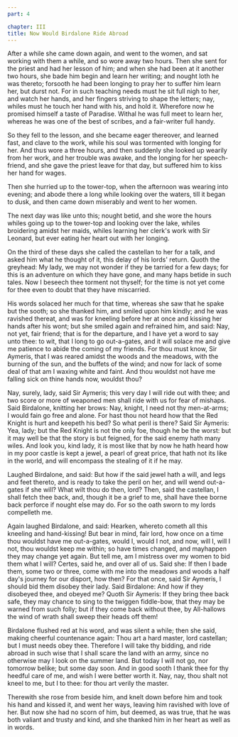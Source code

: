 ```yaml
---
part: 4

chapter: III
title: Now Would Birdalone Ride Abroad
---
```


After a while she came down again, and went to the women, and sat working with them a while, and so wore away two hours. Then she sent for the priest and had her lesson of him; and when she had been at it another two hours, she bade him begin and learn her writing; and nought loth he was thereto; forsooth he had been longing to pray her to suffer him learn her, but durst not. For in such teaching needs must he sit full nigh to her, and watch her hands, and her fingers striving to shape the letters; nay, whiles must he touch her hand with his, and hold it. Wherefore now he promised himself a taste of Paradise. Withal he was full meet to learn her, whereas he was one of the best of scribes, and a fair-writer full handy.

So they fell to the lesson, and she became eager thereover, and learned fast, and clave to the work, while his soul was tormented with longing for her. And thus wore a three hours, and then suddenly she looked up wearily from her work, and her trouble was awake, and the longing for her speech-friend, and she gave the priest leave for that day, but suffered him to kiss her hand for wages.

Then she hurried up to the tower-top, when the afternoon was wearing into evening; and abode there a long while looking over the waters, till it began to dusk, and then came down miserably and went to her women.

The next day was like unto this; nought betid, and she wore the hours whiles going up to the tower-top and looking over the lake, whiles broidering amidst her maids, whiles learning her clerk's work with Sir Leonard, but ever eating her heart out with her longing.

On the third of these days she called the castellan to her for a talk, and asked him what he thought of it, this delay of his lords' return. Quoth the greyhead: My lady, we may not wonder if they be tarried for a few days; for this is an adventure on which they have gone, and many haps betide in such tales. Now I beseech thee torment not thyself; for the time is not yet come for thee even to doubt that they have miscarried.

His words solaced her much for that time, whereas she saw that he spake but the sooth; so she thanked him, and smiled upon him kindly; and he was ravished thereat, and was for kneeling before her at once and kissing her hands after his wont; but she smiled again and refrained him, and said: Nay, not yet, fair friend; that is for the departure, and I have yet a word to say unto thee: to wit, that I long to go out-a-gates, and it will solace me and give me patience to abide the coming of my friends. For thou must know, Sir Aymeris, that I was reared amidst the woods and the meadows, with the burning of the sun, and the buffets of the wind; and now for lack of some deal of that am I waxing white and faint. And thou wouldst not have me falling sick on thine hands now, wouldst thou?

Nay, surely, lady, said Sir Aymeris; this very day I will ride out with thee; and two score or more of weaponed men shall ride with us for fear of mishaps. Said Birdalone, knitting her brows: Nay, knight, I need not thy men-at-arms; I would fain go free and alone. For hast thou not heard how that the Red Knight is hurt and keepeth his bed? So what peril is there? Said Sir Aymeris: Yea, lady; but the Red Knight is not the only foe, though he be the worst: but it may well be that the story is but feigned, for the said enemy hath many wiles. And look you, kind lady, it is most like that by now he hath heard how in my poor castle is kept a jewel, a pearl of great price, that hath not its like in the world, and will encompass the stealing of it if he may.

Laughed Birdalone, and said: But how if the said jewel hath a will, and legs and feet thereto, and is ready to take the peril on her, and will wend out-a-gates if she will? What wilt thou do then, lord? Then, said the castellan, I shall fetch thee back, and, though it be a grief to me, shall have thee borne back perforce if nought else may do. For so the oath sworn to my lords compelleth me.

Again laughed Birdalone, and said: Hearken, whereto cometh all this kneeling and hand-kissing! But bear in mind, fair lord, how once on a time thou wouldst have me out-a-gates, would I, would I not, and now, will I, will I not, thou wouldst keep me within; so have times changed, and mayhappen they may change yet again. But tell me, am I mistress over my women to bid them what I will? Certes, said he, and over all of us. Said she: If then I bade them, some two or three, come with me into the meadows and woods a half day's journey for our disport, how then? For that once, said Sir Aymeris, I should bid them disobey their lady. Said Birdalone: And how if they disobeyed thee, and obeyed me? Quoth Sir Aymeris: If they bring thee back safe, they may chance to sing to the twiggen fiddle-bow, that they may be warned from such folly; but if they come back without thee, by All-hallows the wind of wrath shall sweep their heads off them!

Birdalone flushed red at his word, and was silent a while; then she said, making cheerful countenance again: Thou art a hard master, lord castellan; but I must needs obey thee. Therefore I will take thy bidding, and ride abroad in such wise that I shall scare the land with an army, since no otherwise may I look on the summer land. But today I will not go, nor tomorrow belike; but some day soon. And in good sooth I thank thee for thy heedful care of me, and wish I were better worth it. Nay, nay, thou shalt not kneel to me, but I to thee: for thou art verily the master.

Therewith she rose from beside him, and knelt down before him and took his hand and kissed it, and went her ways, leaving him ravished with love of her. But now she had no scorn of him, but deemed, as was true, that he was both valiant and trusty and kind, and she thanked him in her heart as well as in words.
